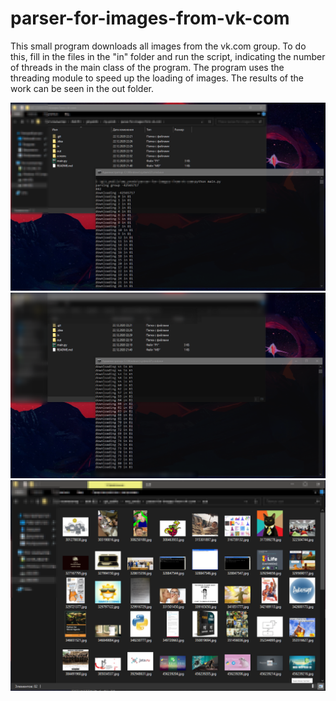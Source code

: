 # parser-for-images-from-vk-com

This small program downloads all images from the vk.com group.
To do this, fill in the files in the "in" folder and run the script, indicating the number of threads in the main class of the program.
The program uses the threading module to speed up the loading of images.
The results of the work can be seen in the out folder.

![image](https://github.com/petrovichest/parser-for-images-from-vk-com/blob/screenshot/screens/1.png)
![image](https://github.com/petrovichest/parser-for-images-from-vk-com/blob/screenshot/screens/2.png)
![image](https://github.com/petrovichest/parser-for-images-from-vk-com/blob/screenshot/screens/3.png)
